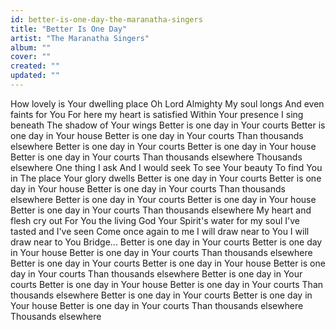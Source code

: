 ```yaml
---
id: better-is-one-day-the-maranatha-singers
title: "Better Is One Day"
artist: "The Maranatha Singers"
album: ""
cover: ""
created: ""
updated: ""
---
```


How lovely is Your dwelling place
Oh Lord Almighty
My soul longs
And even faints for You
For here my heart is satisfied
Within Your presence
I sing beneath
The shadow of Your wings
Better is one day in Your courts
Better is one day in Your house
Better is one day in Your courts
Than thousands elsewhere
Better is one day in Your courts
Better is one day in Your house
Better is one day in Your courts
Than thousands elsewhere
Thousands elsewhere
One thing I ask
And I would seek
To see Your beauty
To find You in
The place Your glory dwells
Better is one day in Your courts
Better is one day in Your house
Better is one day in Your courts
Than thousands elsewhere
Better is one day in Your courts
Better is one day in Your house
Better is one day in Your courts
Than thousands elsewhere
My heart and flesh cry out
For You the living God
Your Spirit's water for my soul
I've tasted and I've seen
Come once again to me
I will draw near to You
I will draw near to You
Bridge...
Better is one day in Your courts
Better is one day in Your house
Better is one day in Your courts
Than thousands elsewhere
Better is one day in Your courts
Better is one day in Your house
Better is one day in Your courts
Than thousands elsewhere
Better is one day in Your courts
Better is one day in Your house
Better is one day in Your courts
Than thousands elsewhere
Better is one day in Your courts
Better is one day in Your house
Better is one day in Your courts
Than thousands elsewhere
Thousands elsewhere